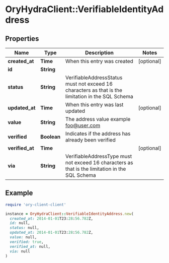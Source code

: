 # OryHydraClient::VerifiableIdentityAddress

## Properties

| Name | Type | Description | Notes |
| ---- | ---- | ----------- | ----- |
| **created_at** | **Time** | When this entry was created | [optional] |
| **id** | **String** |  |  |
| **status** | **String** | VerifiableAddressStatus must not exceed 16 characters as that is the limitation in the SQL Schema |  |
| **updated_at** | **Time** | When this entry was last updated | [optional] |
| **value** | **String** | The address value  example foo@user.com |  |
| **verified** | **Boolean** | Indicates if the address has already been verified |  |
| **verified_at** | **Time** |  | [optional] |
| **via** | **String** | VerifiableAddressType must not exceed 16 characters as that is the limitation in the SQL Schema |  |

## Example

```ruby
require 'ory-client-client'

instance = OryHydraClient::VerifiableIdentityAddress.new(
  created_at: 2014-01-01T23:28:56.782Z,
  id: null,
  status: null,
  updated_at: 2014-01-01T23:28:56.782Z,
  value: null,
  verified: true,
  verified_at: null,
  via: null
)
```

